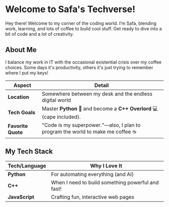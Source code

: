 # Welcome to Safa's Techverse!

Hey there! Welcome to my corner of the coding world. I’m Safa, blending work, learning, and lots of coffee to build cool stuff. Get ready to dive into a bit of code and a lot of creativity.

## About Me

I balance my work in IT with the occasional existential crisis over my coffee choices. Some days it's productivity, others it's just trying to remember where I put my keys!

| **Aspect**            | **Detail**                               |
|-----------------------|------------------------------------------|
| **Location**          | Somewhere between my desk and the endless digital world  |
| **Tech Goals**        | Master **Python** 🐍 and become a **C++ Overlord** 💻(cape included).             |
| **Favorite Quote**    | "Code is my superpower."—also, I plan to program the world to make me coffee ☕ |

## My Tech Stack 

| **Tech/Language**   | **Why I Love It**                    |
|---------------------|--------------------------------------|
| **Python**          | For automating everything (and AI)    |
| **C++**             | When I need to build something powerful and fast! |
| **JavaScript**      | Crafting fun, interactive web pages |
